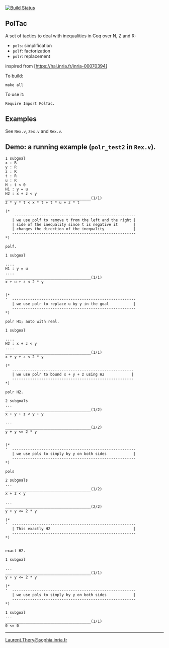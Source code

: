 [![Build Status](https://travis-ci.org/thery/coqprime.svg?branch=master)](https://travis-ci.org/thery/coqprime)

## PolTac

A set of tactics to deal with inequalities in Coq over N, Z and R:

- `pols`: simplification
- `polf`: factorization
- `polr`: replacement

inspired from [https://hal.inria.fr/inria-00070394]

To build:

```
make all
```

To use it:

```
Require Import PolTac.
```

## Examples

See `Nex.v`, `Zex.v` and `Rex.v`.

## Demo: a running example (`polr_test2` in `Rex.v`).


```
1 subgoal
x : R
y : R
z : R
t : R
u : R
H : t < 0
H1 : y = u
H2 : x + z < y
______________________________________(1/1)
2 * y * t < x * t + t * u + z * t

(*
    ------------------------------------------------------
   | we use polf to remove t from the left and the right |
   | side of the inequality since t is negative it       |
   | changes the direction of the inequality             |
   -------------------------------------------------------
*)

polf.

1 subgoal

....
H1 : y = u
....
______________________________________(1/1)
x + u + z < 2 * y


(*
'  -------------------------------------------------------
   | we use polr to replace u by y in the goal           |
   -------------------------------------------------------
*)

polr H1; auto with real.

1 subgoal

....
H2 : x + z < y
....
______________________________________(1/1)
x + y + z < 2 * y

(*
   ------------------------------------------------------
   | we use polr to bound x + y + z using H2            |
   ------------------------------------------------------
*)

polr H2.

2 subgoals
...
______________________________________(1/2)
x + y + z < y + y

...
______________________________________(2/2)
y + y <= 2 * y


(*
'  -------------------------------------------------------
   | we use pols to simply by y on both sides            |
   -------------------------------------------------------
*)

pols

2 subgoals
...
______________________________________(1/2)
x + z < y

...
______________________________________(2/2)
y + y <= 2 * y

(*
'  -------------------------------------------------------
   | This exactly H2                                     |
   -------------------------------------------------------
*)


exact H2.

1 subgoal

...
______________________________________(1/1)
y + y <= 2 * y

(*
'  -------------------------------------------------------
   | we use pols to simply by y on both sides            |
   -------------------------------------------------------
*)

1 subgoal
...
______________________________________(1/1)
0 <= 0
```

----------------
Laurent.Thery@sophia.inria.fr
